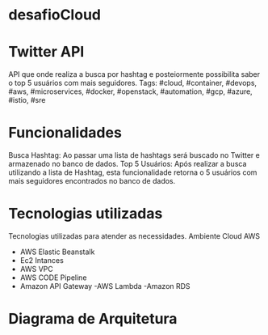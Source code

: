 # desafioCloud

# Twitter API

API que onde realiza a busca por hashtag e posteiormente possibilita saber o top 5 usuários com mais seguidores.
Tags:
#cloud, #container, #devops, #aws, #microservices, #docker, #openstack, #automation, #gcp, #azure, #istio, #sre

# Funcionalidades

Busca Hashtag: Ao passar uma lista de hashtags será buscado no Twitter e armazenado no banco de dados.
Top 5 Usuários: Após realizar a busca utilizando a lista de Hashtag, esta funcionalidade retorna o 5 usuários com mais seguidores encontrados no banco de dados.

# Tecnologias utilizadas

Tecnologias utilizadas para atender as necessidades.
Ambiente Cloud AWS
- AWS Elastic Beanstalk
- Ec2 Intances
- AWS VPC
- AWS CODE Pipeline
- Amazon API Gateway
-AWS Lambda
-Amazon RDS

# Diagrama de Arquitetura

